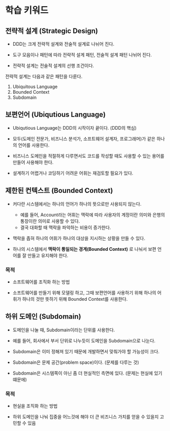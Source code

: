 # 학습 키워드

## 전략적 설계 (Strategic Design)
- DDD는 크게 전략적 설계와 전술적 설계로 나뉘어 진다. 

- 도구 모음이나 패턴에 따라 전략적 설계 패턴, 전술적 설계 패턴 나뉘어 진다.

- 전략적 설계는 전술적 설계의 선행 조건이다.

전략적 설계는 다음과 같은 패턴을 다룬다.
1. Ubiquitous Language
2. Bounded Context
3. Subdomain

## 보편언어 (Ubiqutious Language)
- Ubiqutious Language는 DDD의 시작이자 끝이다. (DDD의 핵심)

- 모두(도메인 전문가, 비즈니스 분석가, 소프트웨어 설계자, 프로그래머)가 같은 하나의 언어를 사용한다.

- 비즈니스 도메인을 적절하게 다루면서도 코드를 작성할 때도 사용할 수 있는 용어를 만들어 사용해야 한다.

- 설계하기 어렵거나 코딩하기 어려운 어휘는 재검토할 필요가 있다.

## 제한된 컨텍스트 (Bounded Context)
- 커다란 시스템에서는 하나의 언어가 하나의 뜻으로만 사용되지 않는다.
    - 예를 들어, Account라는 어휘는 맥락에 따라 사용자의 계정이란 의미와 은행의 통장이란 의미로 사용할 수 있다.
    - 결국 대화할 때 맥락을 파악하는 비용이 증가한다.

- 맥락을 좁혀 하나의 어휘가 하나의 대상을 지시하는 상황을 만들 수 있다. 

- 하나의 시스템에서 **맥락이 통일되는 경계(Bounded Context)** 로 나눠서 보편 언어를 잘 만들고 유지해야 한다.

### 목적
- 소프트웨어를 조직화 하는 방법

- 소프트웨어를 만들기 위해 모델링 하고, 그때 보편언어를 사용하기 위해 하나의 어휘가 하나의 것만 뜻하기 위해 Bounded Context를 사용한다.

## 하위 도메인 (Subdomain)
- 도메인을 나눌 때, Subdomain이라는 단위를 사용한다.

- 예를 들어, 회사에서 부서 단위로 나누듯이 도메인을 Subdomain으로 나눈다.

- Subdomain은 이미 정해져 있기 때문에 개발하면서 맞춰가야 할 가능성이 크다.

- Subdomain은 문제 공간(problem space)이다. (문제를 다루는 것)

- Subdomain은 시스템쪽이 아닌 좀 더 현실적인 측면에 있다. (문제는 현실에 있기 떄문에)

### 목적
- 현실을 조직화 하는 방법

- 하위 도메인을 나눠 집중을 어느것에 해야 더 큰 비즈니스 가치를 얻을 수 있을지 고민할 수 있음
